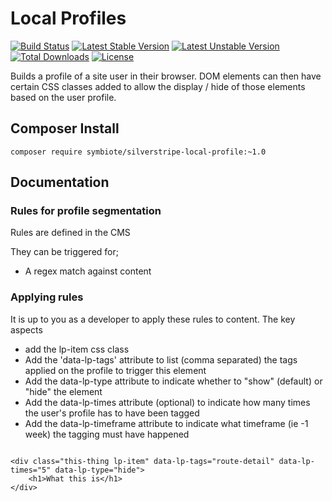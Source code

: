 # Local Profiles

[![Build Status](https://travis-ci.org/symbiote/silverstripe-local-profile.svg?branch=master)](https://travis-ci.org/symbiote/silverstripe-local-profile)
[![Latest Stable Version](https://poser.pugx.org/symbiote/silverstripe-local-profile/version.svg)](https://github.com/symbiote/silverstripe-local-profile/releases)
[![Latest Unstable Version](https://poser.pugx.org/symbiote/silverstripe-local-profile/v/unstable.svg)](https://packagist.org/packages/symbiote/silverstripe-local-profile)
[![Total Downloads](https://poser.pugx.org/symbiote/silverstripe-local-profile/downloads.svg)](https://packagist.org/packages/symbiote/silverstripe-local-profile)
[![License](https://poser.pugx.org/symbiote/silverstripe-local-profile/license.svg)](https://github.com/symbiote/silverstripe-local-profile/blob/master/LICENSE.md)

Builds a profile of a site user in their browser. DOM elements can then have 
certain CSS classes added to allow the display / hide of those elements based on the
user profile. 

## Composer Install

```
composer require symbiote/silverstripe-local-profile:~1.0
```

## Documentation


### Rules for profile segmentation

Rules are defined in the CMS 

They can be triggered for;

* A regex match against content


### Applying rules

It is up to you as a developer to apply these rules to content. The key aspects

* add the lp-item css class 
* Add the 'data-lp-tags' attribute to list (comma separated) the tags applied on the profile
  to trigger this element
* Add the data-lp-type attribute to indicate whether to "show" (default) or "hide" the element 
* Add the data-lp-times attribute (optional) to indicate how many times the user's profile 
  has to have been tagged 
* Add the data-lp-timeframe attribute to indicate what timeframe (ie -1 week) the tagging
  must have happened


```

<div class="this-thing lp-item" data-lp-tags="route-detail" data-lp-times="5" data-lp-type="hide">
    <h1>What this is</h1>
</div>

```
